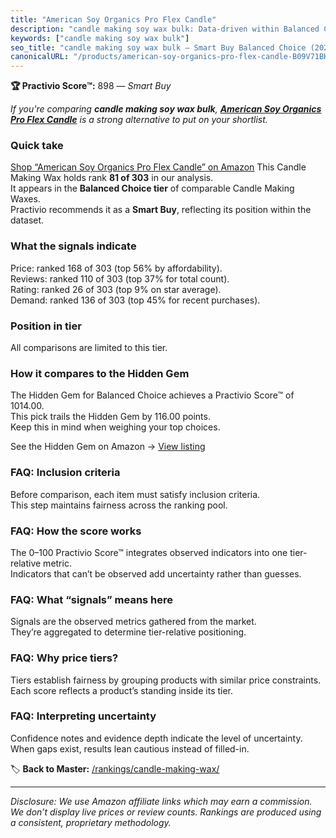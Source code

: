 ```yaml
---
title: "American Soy Organics Pro Flex Candle"
description: "candle making soy wax bulk: Data-driven within Balanced Choice ranking using the Practivio Score™. Positioned by quality, value, demand, findability, momentum."
keywords: ["candle making soy wax bulk"]
seo_title: "candle making soy wax bulk — Smart Buy Balanced Choice (2025)"
canonicalURL: "/products/american-soy-organics-pro-flex-candle-B09V71BK1B/"
---
```


**🏆 Practivio Score™:** 898 — _Smart Buy_


*If you're comparing **candle making soy wax bulk**, **[American Soy Organics Pro Flex Candle](https://www.amazon.com/dp/B09V71BK1B?tag=practivio-20)** is a strong alternative to put on your shortlist.*
### Quick take
[Shop “American Soy Organics Pro Flex Candle” on Amazon](https://www.amazon.com/dp/B09V71BK1B?tag=practivio-20)
This Candle Making Wax holds rank **81 of 303** in our analysis.  
It appears in the **Balanced Choice tier** of comparable Candle Making Waxes.  
Practivio recommends it as a **Smart Buy**, reflecting its position within the dataset.

### What the signals indicate
Price: ranked 168 of 303 (top 56% by affordability).  
Reviews: ranked 110 of 303 (top 37% for total count).  
Rating: ranked 26 of 303 (top 9% on star average).  
Demand: ranked 136 of 303 (top 45% for recent purchases).

### Position in tier
All comparisons are limited to this tier.

### How it compares to the Hidden Gem
The Hidden Gem for Balanced Choice achieves a Practivio Score™ of 1014.00.  
This pick trails the Hidden Gem by 116.00 points.  
Keep this in mind when weighing your top choices.  

See the Hidden Gem on Amazon → [View listing](https://www.amazon.com/dp/B07YNW3GC2?tag=practivio-20)

### FAQ: Inclusion criteria
Before comparison, each item must satisfy inclusion criteria.  
This step maintains fairness across the ranking pool.

### FAQ: How the score works
The 0–100 Practivio Score™ integrates observed indicators into one tier-relative metric.  
Indicators that can’t be observed add uncertainty rather than guesses.

### FAQ: What “signals” means here
Signals are the observed metrics gathered from the market.  
They’re aggregated to determine tier-relative positioning.

### FAQ: Why price tiers?
Tiers establish fairness by grouping products with similar price constraints.  
Each score reflects a product’s standing inside its tier.

### FAQ: Interpreting uncertainty
Confidence notes and evidence depth indicate the level of uncertainty.  
When gaps exist, results lean cautious instead of filled-in.


🏷️ **Back to Master:** [/rankings/candle-making-wax/](/rankings/candle-making-wax/)

---
_Disclosure: We use Amazon affiliate links which may earn a commission. We don’t display live prices or review counts. Rankings are produced using a consistent, proprietary methodology._
